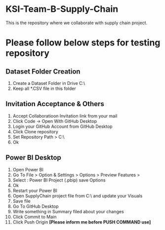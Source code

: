# KSI-Team-B-Supply-Chain
This is the repository where we collaborate with supply chain project.


# Please follow below steps for testing repository

## Dataset Folder Creation
  1. Create a Dataset Folder in Drive C:\
  2. Keep all *.CSV file in this folder

## Invitation Acceptance & Others
  1. Accept Collaboratioon Invitation link from your mail
  2. Click Code -> Open With GitHub Desktop
  3. Login your GitHub Account from GitHub Desktop
  4. Click Clone repository
  5. Set Repository Path > C:\
  6. Ok

## Power BI Desktop
  1. Open Power BI
  2. Go To File > Option & Settings > Options > Preview Features >
  3. Select : Power BI Project (.pbip) save Options
  4. Ok
  5. Restart your Power BI
  6. Open SupplyChain project file from C:\ and update your Visuals
  7. Save file
  8. Go To GitHub Desktop
  9. Write something in Summary filed about your changes
  10. Click Commit to Main
  11. Click Push Origin <b> [Please inform me before PUSH COMMAND use] </b>
